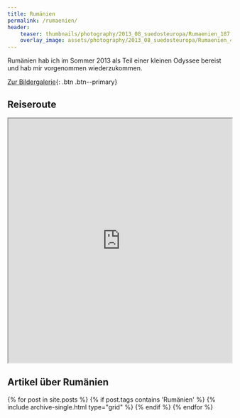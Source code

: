 ```yaml
---
title: Rumänien
permalink: /rumaenien/
header:
    teaser: thumbnails/photography/2013_08_suedosteuropa/Rumaenien_187.jpg
    overlay_image: assets/photography/2013_08_suedosteuropa/Rumaenien_401.jpg
---
```


Rumänien hab ich im Sommer 2013 als Teil einer kleinen Odyssee bereist und hab mir vorgenommen wiederzukommen.

[Zur Bildergalerie](/photography/suedosteuropa-2013/){: .btn .btn--primary}

## Reiseroute
<iframe src="https://www.google.com/maps/d/u/0/embed?mid=104xblik_61hUGYdsez4n_sM9fFgYUcY6" width="100%" height="550px"></iframe>

## Artikel über Rumänien
<div>
{% for post in site.posts %}
  {% if post.tags contains 'Rumänien' %}
    {% include archive-single.html type="grid" %}
  {% endif %}
{% endfor %}
</div>
